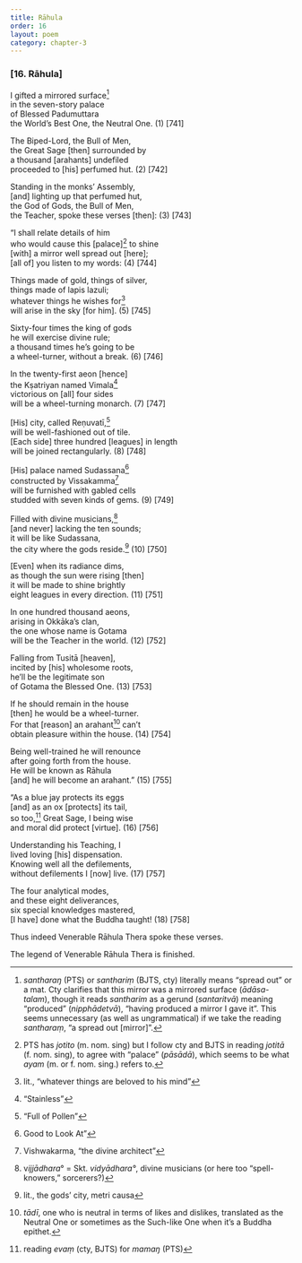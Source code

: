 ```yaml
---
title: Rāhula
order: 16
layout: poem
category: chapter-3
---
```


### \[16. Rāhula\]

I gifted a mirrored surface[^1]  
in the seven-story palace  
of Blessed Padumuttara  
the World’s Best One, the Neutral One. (1) \[741\]

The Biped-Lord, the Bull of Men,  
the Great Sage \[then\] surrounded by  
a thousand \[arahants\] undefiled  
proceeded to \[his\] perfumed hut. (2) \[742\]

Standing in the monks’ Assembly,  
\[and\] lighting up that perfumed hut,  
the God of Gods, the Bull of Men,  
the Teacher, spoke these verses \[then\]: (3) \[743\]

“I shall relate details of him  
who would cause this \[palace\][^2] to shine  
\[with\] a mirror well spread out \[here\];  
\[all of\] you listen to my words: (4) \[744\]

Things made of gold, things of silver,  
things made of lapis lazuli;  
whatever things he wishes for[^3]  
will arise in the sky \[for him\]. (5) \[745\]

Sixty-four times the king of gods  
he will exercise divine rule;  
a thousand times he’s going to be  
a wheel-turner, without a break. (6) \[746\]

In the twenty-first aeon \[hence\]  
the Kṣatriyan named Vimala[^4]  
victorious on \[all\] four sides  
will be a wheel-turning monarch. (7) \[747\]

\[His\] city, called Reṇuvatī,[^5]  
will be well-fashioned out of tile.  
\[Each side\] three hundred \[leagues\] in length  
will be joined rectangularly. (8) \[748\]

\[His\] palace named Sudassana[^6]  
constructed by Vissakamma[^7]  
will be furnished with gabled cells  
studded with seven kinds of gems. (9) \[749\]

Filled with divine musicians,[^8]  
\[and never\] lacking the ten sounds;  
it will be like Sudassana,  
the city where the gods reside.[^9] (10) \[750\]

\[Even\] when its radiance dims,  
as though the sun were rising \[then\]  
it will be made to shine brightly  
eight leagues in every direction. (11) \[751\]

In one hundred thousand aeons,  
arising in Okkāka’s clan,  
the one whose name is Gotama  
will be the Teacher in the world. (12) \[752\]

Falling from Tusitā \[heaven\],  
incited by \[his\] wholesome roots,  
he’ll be the legitimate son  
of Gotama the Blessed One. (13) \[753\]

If he should remain in the house  
\[then\] he would be a wheel-turner.  
For that \[reason\] an arahant[^10] can’t  
obtain pleasure within the house. (14) \[754\]

Being well-trained he will renounce  
after going forth from the house.  
He will be known as Rāhula  
\[and\] he will become an arahant.” (15) \[755\]

“As a blue jay protects its eggs  
\[and\] as an ox \[protects\] its tail,  
so too,[^11] Great Sage, I being wise  
and moral did protect \[virtue\]. (16) \[756\]

Understanding his Teaching, I  
lived loving \[his\] dispensation.  
Knowing well all the defilements,  
without defilements I \[now\] live. (17) \[757\]

The four analytical modes,  
and these eight deliverances,  
six special knowledges mastered,  
\[I have\] done what the Buddha taught! (18) \[758\]

Thus indeed Venerable Rāhula Thera spoke these verses.

The legend of Venerable Rāhula Thera is finished.

[^1]: *santharaŋ* (PTS) or *santhariṃ* (BJTS, cty) literally means “spread out” or a mat. Cty clarifies that this mirror was a mirrored surface (*ādāsa-talam*), though it reads *santharim* as a gerund (*santaritvā*) meaning “produced” (*nipphādetvā*), “having produced a mirror I gave it”. This seems unnecessary (as well as ungrammatical) if we take the reading *santharaṃ*, “a spread out \[mirror\]”.

[^2]: PTS has *jotito* (m. nom. sing) but I follow cty and BJTS in reading *jotitā* (f. nom. sing), to agree with “palace” (*pāsādā*), which seems to be what *ayam* (m. or f. nom. sing.) refers to.

[^3]: lit., “whatever things are beloved to his mind”

[^4]: “Stainless”

[^5]: “Full of Pollen”

[^6]: Good to Look At”

[^7]: Vishwakarma, “the divine architect”

[^8]: v*ijjādhara*° = Skt. *vidyādhara°*, divine musicians (or here too “spell-knowers,” sorcerers?)

[^9]: lit., the gods’ city, metri causa

[^10]: *tādī*, one who is neutral in terms of likes and dislikes, translated as the Neutral One or sometimes as the Such-like One when it’s a Buddha epithet.

[^11]: reading *evaṃ* (cty, BJTS) for *mamaŋ* (PTS)
